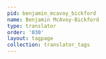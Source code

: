 ```yaml
---
pid: benjamin_mcavoy_bickford
name: Benjamin McAvoy-Bickford
type: translator
order: '030'
layout: tagpage
collection: translator_tags
---
```

